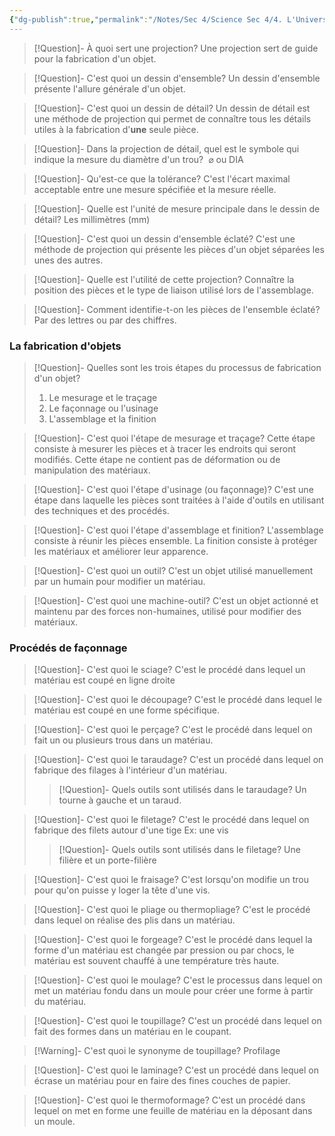 ```yaml
---
{"dg-publish":true,"permalink":"/Notes/Sec 4/Science Sec 4/4. L'Univers Technologique/Chapitre 12：La fabrication des objets techniques/4. Les projections et les dessins de fabrication/"}
---
```



>[!Question]- À quoi sert une projection?
>Une projection sert de guide pour la fabrication d'un objet.


>[!Question]- C'est quoi un dessin d'ensemble?
>Un dessin d'ensemble présente l'allure générale d'un objet.


>[!Question]- C'est quoi un dessin de détail?
>Un dessin de détail est une méthode de projection qui permet de connaître tous les détails utiles à la fabrication d'**une** seule pièce.

>[!Question]- Dans la projection de détail, quel est le symbole qui indique la mesure du diamètre d'un trou?
> ⌀ ou DIA

>[!Question]- Qu'est-ce que la tolérance?
>C'est l'écart maximal acceptable entre une mesure spécifiée et la mesure réelle.

>[!Question]- Quelle est l'unité de mesure principale dans le dessin de détail?
>Les millimètres (mm)


>[!Question]- C'est quoi un dessin d'ensemble éclaté?
>C'est une méthode de projection qui présente les pièces d'un objet séparées les unes des autres.

>[!Question]- Quelle est l'utilité de cette projection?
>Connaître la position des pièces et le type de liaison utilisé lors de l'assemblage.

>[!Question]- Comment identifie-t-on les pièces de l'ensemble éclaté?
>Par des lettres ou par des chiffres.


### La fabrication d'objets

>[!Question]- Quelles sont les trois étapes du processus de fabrication d'un objet?
>1. Le mesurage et le traçage
>2. Le façonnage ou l'usinage
>3. L'assemblage et la finition

>[!Question]- C'est quoi l'étape de mesurage et traçage?
>Cette étape consiste à mesurer les pièces et à tracer les endroits qui seront modifiés.
>Cette étape ne contient pas de déformation ou de manipulation des matériaux.

>[!Question]- C'est quoi l'étape d'usinage (ou façonnage)?
>C'est une étape dans laquelle les pièces sont traitées à l'aide d'outils en utilisant des techniques et des procédés.

>[!Question]- C'est quoi l'étape d'assemblage et finition?
>L'assemblage consiste à réunir les pièces ensemble.
>La finition consiste à protéger les matériaux et améliorer leur apparence.

>[!Question]- C'est quoi un outil?
>C'est un objet utilisé manuellement par un humain pour modifier un matériau.

>[!Question]- C'est quoi une machine-outil?
>C'est un objet actionné et maintenu par des forces non-humaines, utilisé pour modifier des matériaux.


### Procédés de façonnage

>[!Question]- C'est quoi le sciage?
>C'est le procédé dans lequel un matériau est coupé en ligne droite

>[!Question]- C'est quoi le découpage?
>C'est le procédé dans lequel le matériau est coupé en une forme spécifique.

>[!Question]- C'est quoi le perçage?
>C'est le procédé dans lequel on fait un ou plusieurs trous dans un matériau.

>[!Question]- C'est quoi le taraudage?
>C'est un procédé dans lequel on fabrique des filages à l'intérieur d'un matériau.
>>[!Question]- Quels outils sont utilisés dans le taraudage?
>>Un tourne à gauche et un taraud.

>[!Question]- C'est quoi le filetage?
>C'est le procédé dans lequel on fabrique des filets autour d'une tige
>Ex: une vis
>>[!Question]- Quels outils sont utilisés dans le filetage?
>>Une filière et un porte-filière

>[!Question]- C'est quoi le fraisage?
>C'est lorsqu'on modifie un trou pour qu'on puisse y loger la tête d'une vis.

>[!Question]- C'est quoi le pliage ou thermopliage?
>C'est le procédé dans lequel on réalise des plis dans un matériau.

>[!Question]- C'est quoi le forgeage?
>C'est le procédé dans lequel la forme d'un matériau est changée par pression ou par chocs, le matériau est souvent chauffé à une température très haute.

>[!Question]- C'est quoi le moulage?
>C'est le processus dans lequel on met un matériau fondu dans un moule pour créer une forme à partir du matériau.

>[!Question]- C'est quoi le toupillage?
>C'est un procédé dans lequel on fait des formes dans un matériau en le coupant.

>[!Warning]- C'est quoi le synonyme de toupillage?
>Profilage

>[!Question]- C'est quoi le laminage?
>C'est un procédé dans lequel on écrase un matériau pour en faire des fines couches de papier.

>[!Question]- C'est quoi le thermoformage?
>C'est un procédé dans lequel on met en forme une feuille de matériau en la déposant dans un moule.
